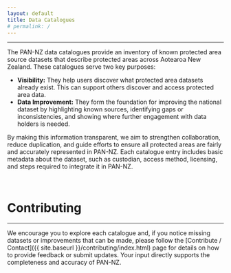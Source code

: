 ```yaml
---
layout: default
title: Data Catalogues
# permalink: /
---
```


---
The PAN-NZ data catalogues provide an inventory of known protected area source datasets 
that describe protected areas across Aotearoa New Zealand. These catalogues 
serve two key purposes:
* **Visibility:** They help users discover what protected area datasets already exist. This can support
  others discover and access protected area data. 
* **Data Improvement:** They form the foundation for improving the national dataset by highlighting known sources, identifying gaps or inconsistencies, and showing where further engagement with data holders is needed.

By making this information transparent, we aim to strengthen collaboration, 
reduce duplication, and guide efforts to ensure all protected areas are fairly 
and accurately represented in PAN-NZ. Each catalogue entry includes basic 
metadata about the dataset, such as custodian, access method, licensing, and steps required to 
integrate it in PAN-NZ.

<br>

# Contributing 
---
We encourage you to explore each catalogue and, if you notice missing datasets or improvements 
that can be made, please follow the [Contribute / Contact]({{ site.baseurl }}/contributing/index.html) 
page for details on how to provide feedback or submit updates. Your input directly supports 
the completeness and accuracy of PAN-NZ.